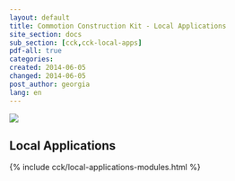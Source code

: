 ```yaml
---
layout: default
title: Commotion Construction Kit - Local Applications
site_section: docs
sub_section: [cck,cck-local-apps]
pdf-all: true
categories: 
created: 2014-06-05
changed: 2014-06-05
post_author: georgia
lang: en
---
```


<p><img src="/files/CCK_LocalApps_overview.png"><p>
<section>
<h2>Local Applications</h2>
{% include cck/local-applications-modules.html %}
</section>

 
